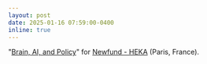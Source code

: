 ```yaml
---
layout: post
date: 2025-01-16 07:59:00-0400
inline: true
---
```


"[Brain, AI, and Policy](https://lu.ma/gwhm7095)" for [Newfund - HEKA](https://newfundcap.com/braintech-fund-heka) (Paris, France).